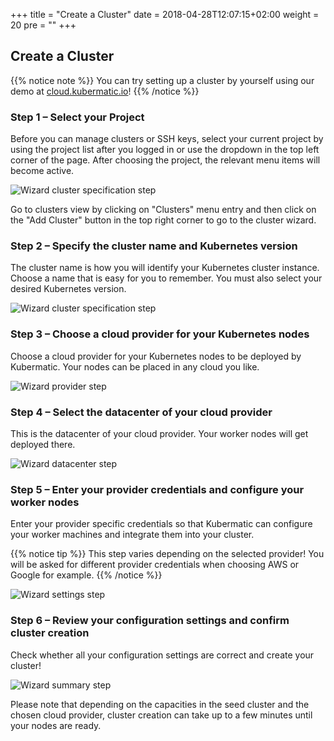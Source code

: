 +++
title = "Create a Cluster"
date = 2018-04-28T12:07:15+02:00
weight = 20
pre = "<b></b>"
+++

## Create a Cluster

{{% notice note %}}
You can try setting up a cluster by yourself using our demo at [cloud.kubermatic.io](https://cloud.kubermatic.io)!
{{% /notice %}}

### Step 1 – Select your Project

Before you can manage clusters or SSH keys, select your current project by using the project list after you logged in or use the dropdown in the top left corner of the page. After choosing the project, the relevant menu items will become active.

![Wizard cluster specification step](/img/2.13/getting_started/manage_projects/projects-list.png)

Go to clusters view by clicking on "Clusters" menu entry and then click on the "Add Cluster" button in the top right corner to go to the cluster wizard.

### Step 2 – Specify the cluster name and Kubernetes version

The cluster name is how you will identify your Kubernetes cluster instance. Choose a name that is easy for you to remember. You must also select your desired Kubernetes version.

![Wizard cluster specification step](/img/2.13/getting_started/create_cluster/wizard-spec.png)

### Step 3 – Choose a cloud provider for your Kubernetes nodes

Choose a cloud provider for your Kubernetes nodes to be deployed by Kubermatic. Your nodes can be placed in any cloud you like.

![Wizard provider step](/img/2.13/getting_started/create_cluster/wizard-provider.png)

### Step 4 – Select the datacenter of your cloud provider

This is the datacenter of your cloud provider. Your worker nodes will get deployed there.

![Wizard datacenter step](/img/2.13/getting_started/create_cluster/wizard-dc.png)

### Step 5 – Enter your provider credentials and configure your worker nodes

Enter your provider specific credentials so that Kubermatic can configure your worker machines and integrate them into your cluster.

{{% notice tip %}}
This step varies depending on the selected provider! You will be asked for different provider credentials when choosing AWS or Google for example.
{{% /notice %}}

![Wizard settings step](/img/2.13/getting_started/create_cluster/wizard-settings.png)

### Step 6 – Review your configuration settings and confirm cluster creation

Check whether all your configuration settings are correct and create your cluster!

![Wizard summary step](/img/2.13/getting_started/create_cluster/wizard-summary.png)

Please note that depending on the capacities in the seed cluster and the chosen cloud provider, cluster creation can take up to a few minutes until your nodes are ready.
